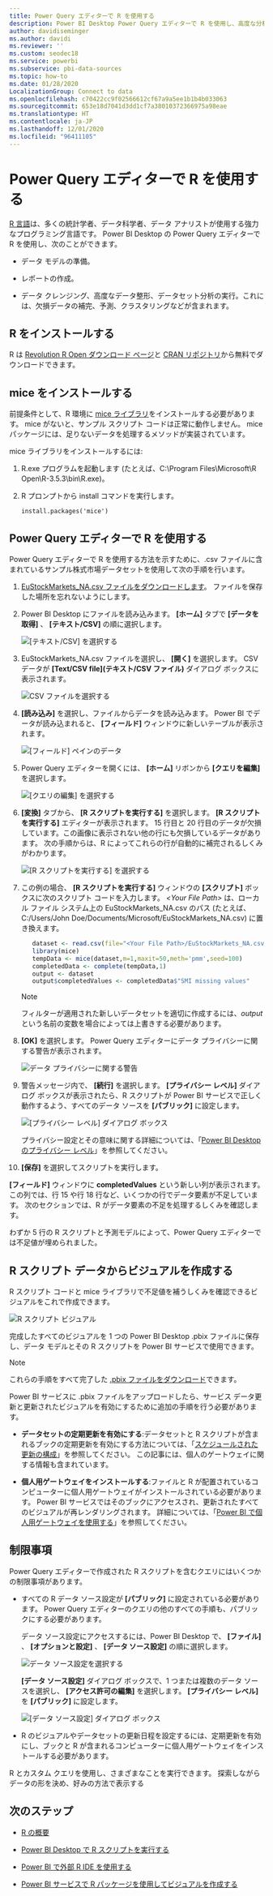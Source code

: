 ```yaml
---
title: Power Query エディターで R を使用する
description: Power BI Desktop Power Query エディターで R を使用し、高度な分析を行う
author: davidiseminger
ms.author: davidi
ms.reviewer: ''
ms.custom: seodec18
ms.service: powerbi
ms.subservice: pbi-data-sources
ms.topic: how-to
ms.date: 01/28/2020
LocalizationGroup: Connect to data
ms.openlocfilehash: c70422cc9f02566612cf67a9a5ee1b1b4b033063
ms.sourcegitcommit: 653e18d7041d3dd1cf7a38010372366975a98eae
ms.translationtype: HT
ms.contentlocale: ja-JP
ms.lasthandoff: 12/01/2020
ms.locfileid: "96411105"
---
```

# <a name="use-r-in-power-query-editor"></a>Power Query エディターで R を使用する

[R 言語](https://mran.microsoft.com/documents/what-is-r)は、多くの統計学者、データ科学者、データ アナリストが使用する強力なプログラミング言語です。 Power BI Desktop の Power Query エディターで R を使用し、次のことができます。

* データ モデルの準備。

* レポートの作成。

* データ クレンジング、高度なデータ整形、データセット分析の実行。これには、欠損データの補完、予測、クラスタリングなどが含まれます。  

## <a name="install-r"></a>R をインストールする

R は [Revolution R Open ダウンロード ページ](https://mran.revolutionanalytics.com/download/)と [CRAN リポジトリ](https://cran.r-project.org/bin/windows/base/)から無料でダウンロードできます。

## <a name="install-mice"></a>mice をインストールする

前提条件として、R 環境に [mice ライブラリ](https://www.rdocumentation.org/packages/mice/versions/3.5.0/topics/mice)をインストールする必要があります。 mice がないと、サンプル スクリプト コードは正常に動作しません。 mice パッケージには、足りないデータを処理するメソッドが実装されています。

mice ライブラリをインストールするには:

1. R.exe プログラムを起動します (たとえば、C:\Program Files\Microsoft\R Open\R-3.5.3\bin\R.exe)。  

2. R プロンプトから install コマンドを実行します。

   ``` 
   install.packages('mice') 
   ```

## <a name="use-r-in-power-query-editor"></a>Power Query エディターで R を使用する

Power Query エディターで R を使用する方法を示すために、.csv ファイルに含まれているサンプル株式市場データセットを使用して次の手順を行います。

1. [EuStockMarkets_NA.csv ファイルをダウンロードします](https://download.microsoft.com/download/F/8/A/F8AA9DC9-8545-4AAE-9305-27AD1D01DC03/EuStockMarkets_NA.csv)。 ファイルを保存した場所を忘れないようにします。

1. Power BI Desktop にファイルを読み込みます。 **[ホーム]** タブで **[データを取得]** 、 **[テキスト/CSV]** の順に選択します。

   ![[テキスト/CSV] を選択する](media/desktop-r-in-query-editor/r-in-query-editor_1.png)

1. EuStockMarkets_NA.csv ファイルを選択し、 **[開く]** を選択します。 CSV データが **[Text/CSV file]\(テキスト/CSV ファイル\)** ダイアログ ボックスに表示されます。

   ![CSV ファイルを選択する](media/desktop-r-in-query-editor/r-in-query-editor_2.png)

1. **[読み込み]** を選択し、ファイルからデータを読み込みます。 Power BI でデータが読み込まれると、 **[フィールド]** ウィンドウに新しいテーブルが表示されます。

   ![[フィールド] ペインのデータ](media/desktop-r-in-query-editor/r-in-query-editor_3.png)

1. Power Query エディターを開くには、 **[ホーム]** リボンから **[クエリを編集]** を選択します。

   ![[クエリの編集] を選択する](media/desktop-r-in-query-editor/r-in-query-editor_4.png)

1. **[変換]** タブから、 **[R スクリプトを実行する]** を選択します。 **[R スクリプトを実行する]** エディターが表示されます。 15 行目と 20 行目のデータが欠損しています。この画像に表示されない他の行にも欠損しているデータがあります。 次の手順からは、R によってこれらの行が自動的に補完されるしくみがわかります。

   ![[R スクリプトを実行する] を選択する](media/desktop-r-in-query-editor/r-in-query-editor_5d.png)

1. この例の場合、 **[R スクリプトを実行する]** ウィンドウの **[スクリプト]** ボックスに次のスクリプト コードを入力します。 *&lt;Your File Path&gt;* は、ローカル ファイル システム上の EuStockMarkets_NA.csv のパス (たとえば、C:/Users/John Doe/Documents/Microsoft/EuStockMarkets_NA.csv) に置き換えます。

    ```r
       dataset <- read.csv(file="<Your File Path>/EuStockMarkets_NA.csv", header=TRUE, sep=",")
       library(mice)
       tempData <- mice(dataset,m=1,maxit=50,meth='pmm',seed=100)
       completedData <- complete(tempData,1)
       output <- dataset
       output$completedValues <- completedData$"SMI missing values"
    ```

    > [!NOTE]
    > フィルターが適用された新しいデータセットを適切に作成するには、*output* という名前の変数を場合によっては上書きする必要があります。

7. **[OK]** を選択します。 Power Query エディターにデータ プライバシーに関する警告が表示されます。

   ![データ プライバシーに関する警告](media/desktop-r-in-query-editor/r-in-query-editor_6.png)
8. 警告メッセージ内で、 **[続行]** を選択します。 **[プライバシー レベル]** ダイアログ ボックスが表示されたら、R スクリプトが Power BI サービスで正しく動作するよう、すべてのデータ ソースを **[パブリック]** に設定します。 

   ![[プライバシー レベル] ダイアログ ボックス](media/desktop-r-in-query-editor/r-in-query-editor_7.png)

   プライバシー設定とその意味に関する詳細については、「[Power BI Desktop のプライバシー レベル](../admin/desktop-privacy-levels.md)」を参照してください。

 9. **[保存]** を選択してスクリプトを実行します。 

   **[フィールド]** ウィンドウに **completedValues** という新しい列が表示されます。 この列では、行 15 や行 18 行など、いくつかの行でデータ要素が不足しています。 次のセクションでは、R がデータ要素の不足を処理するしくみを確認します。

   わずか 5 行の R スクリプトと予測モデルによって、Power Query エディターでは不足値が埋められました。

## <a name="create-visuals-from-r-script-data"></a>R スクリプト データからビジュアルを作成する

R スクリプト コードと mice ライブラリで不足値を補うしくみを確認できるビジュアルをこれで作成できます。

![R スクリプト ビジュアル](media/desktop-r-in-query-editor/r-in-query-editor_8a.png)

完成したすべてのビジュアルを 1 つの Power BI Desktop .pbix ファイルに保存し、データ モデルとその R スクリプトを Power BI サービスで使用できます。

> [!NOTE]
> これらの手順をすべて完了した [.pbix ファイルをダウンロード](https://download.microsoft.com/download/F/8/A/F8AA9DC9-8545-4AAE-9305-27AD1D01DC03/Complete%20Values%20with%20R%20in%20PQ.pbix)できます。

Power BI サービスに .pbix ファイルをアップロードしたら、サービス データ更新と更新されたビジュアルを有効にするために追加の手順を行う必要があります。  

* **データセットの定期更新を有効にする**:データセットと R スクリプトが含まれるブックの定期更新を有効にする方法については、「[スケジュールされた更新の構成](refresh-scheduled-refresh.md)」を参照してください。 この記事には、個人のゲートウェイに関する情報も含まれています。

* **個人用ゲートウェイをインストールする**:ファイルと R が配置されているコンピューターに個人用ゲートウェイがインストールされている必要があります。 Power BI サービスではそのブックにアクセスされ、更新されたすべてのビジュアルが再レンダリングされます。 詳細については、「[Power BI で個人用ゲートウェイを使用する](service-gateway-personal-mode.md)」を参照してください。

## <a name="limitations"></a>制限事項

Power Query エディターで作成された R スクリプトを含むクエリにはいくつかの制限事項があります。

* すべての R データ ソース設定が **[パブリック]** に設定されている必要があります。 Power Query エディターのクエリの他のすべての手順も、パブリックにする必要があります。 

   データ ソース設定にアクセスするには、Power BI Desktop で、 **[ファイル]** 、 **[オプションと設定]** 、 **[データ ソース設定]** の順に選択します。

   ![データ ソース設定を選択する](media/desktop-r-in-query-editor/r-in-query-editor_9.png)

   **[データ ソース設定]** ダイアログ ボックスで、1 つまたは複数のデータ ソースを選択し、 **[アクセス許可の編集]** を選択します。 **[プライバシー レベル]** を **[パブリック]** に設定します。

   ![[データ ソース設定] ダイアログ ボックス](media/desktop-r-in-query-editor/r-in-query-editor_10.png)  
  
* R のビジュアルやデータセットの更新日程を設定するには、定期更新を有効にし、ブックと R が含まれるコンピューターに個人用ゲートウェイをインストールする必要があります。 

R とカスタム クエリを使用し、さまざまなことを実行できます。 探索しながらデータの形を決め、好みの方法で表示する

## <a name="next-steps"></a>次のステップ

* [R の概要](https://mran.microsoft.com/documents/what-is-r) 

* [Power BI Desktop で R スクリプトを実行する](desktop-r-scripts.md) 

* [Power BI で外部 R IDE を使用する](desktop-r-ide.md) 

* [Power BI サービスで R パッケージを使用してビジュアルを作成する](service-r-packages-support.md)

